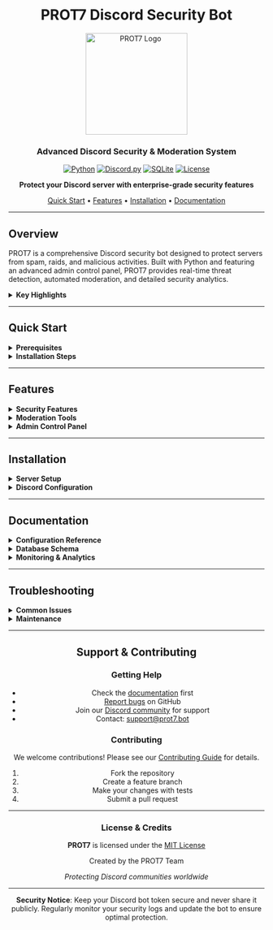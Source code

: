 <div align="center">

# PROT7 Discord Security Bot

<img src="https://hebbkx1anhila5yf.public.blob.vercel-storage.com/prot7-removebg-preview-77AKHnP0yPUTGVf11KDii74Z41z9Ab.png" alt="PROT7 Logo" width="200" height="200">

### Advanced Discord Security & Moderation System

[![Python](https://img.shields.io/badge/Python-3.8+-3776ab?style=for-the-badge&logo=python&logoColor=white)](https://python.org)
[![Discord.py](https://img.shields.io/badge/discord.py-2.0+-5865f2?style=for-the-badge&logo=discord&logoColor=white)](https://discordpy.readthedocs.io/)
[![SQLite](https://img.shields.io/badge/SQLite-Database-003b57?style=for-the-badge&logo=sqlite&logoColor=white)](https://sqlite.org/)
[![License](https://img.shields.io/badge/License-MIT-00d4aa?style=for-the-badge)](LICENSE)

**Protect your Discord server with enterprise-grade security features**

[Quick Start](#quick-start) • [Features](#features) • [Installation](#installation) • [Documentation](#documentation)

---

</div>

## Overview

PROT7 is a comprehensive Discord security bot designed to protect servers from spam, raids, and malicious activities. Built with Python and featuring an advanced admin control panel, PROT7 provides real-time threat detection, automated moderation, and detailed security analytics.

<details>
<summary><strong>Key Highlights</strong></summary>

- **Real-time Protection**: Advanced anti-spam and raid detection
- **Automated Moderation**: Smart content filtering and user management  
- **Admin Control Panel**: Comprehensive command-line management interface
- **Database Analytics**: SQLite-powered logging and statistics
- **Slash Commands**: Modern Discord interface with intuitive commands
- **Hot Configuration**: Live config reloading without restarts

</details>

---

## Quick Start

<details>
<summary><strong>Prerequisites</strong></summary>

### System Requirements
- **OS**: Debian 11+ / Ubuntu 20.04+ (recommended)
- **Python**: 3.8 or higher
- **Memory**: 512MB+ RAM available
- **Storage**: 1GB+ free disk space
- **Network**: Stable internet connection

### Required Packages
```bash
pip3 install discord.py asyncio sqlite3
```

</details>

<details>
<summary><strong>Installation Steps</strong></summary>

### 1. File Setup
Upload all files to your server root directory:
- `prot7.py` (main bot application)
- `prot7adm.py` (admin control panel)
- `prot7.env` (environment configuration)

### 2. Configure Bot Token
Edit `prot7.env` with your Discord bot token:
```env
DISCORD_TOKEN=your_actual_bot_token_here
```

### 3. Set Permissions
```bash
chmod +x prot7.py prot7adm.py
chmod 600 prot7.env
```

### 4. Start the Bot
```bash
# Method 1: Direct execution
python3 prot7.py

# Method 2: Using admin panel
python3 prot7adm.py
```

</details>

---

## Features

<details>
<summary><strong>Security Features</strong></summary>

### Anti-Spam Protection
- **Smart Detection**: AI-powered spam pattern recognition
- **Progressive Punishment**: Escalating consequences for repeat offenders
- **Rate Limiting**: Message frequency and content analysis
- **Mention Protection**: Prevents mass mention abuse

### Raid Protection
- **Join Rate Monitoring**: Detects suspicious member influx
- **Account Age Verification**: Filters new/suspicious accounts
- **Automatic Response**: Real-time threat mitigation
- **Alert System**: Instant notifications for security events

### Content Moderation
- **Word Filtering**: Customizable blocked word lists
- **Message Analysis**: Advanced content scanning
- **Auto-Deletion**: Instant removal of violating content
- **User Notifications**: Automated warning system

</details>

<details>
<summary><strong>Moderation Tools</strong></summary>

### Slash Commands
- `/security_status` - Real-time security dashboard
- `/ban <user> [reason]` - Advanced user banning with logging
- `/kick <user> [reason]` - User removal with audit trail
- `/setup` - Automated server configuration

### Traditional Commands
- `!p7 status` - Bot status and statistics
- `!p7 lockdown [channel]` - Emergency channel lockdown
- `!p7 unlock [channel]` - Channel access restoration
- `!p7 reload` - Hot configuration reload

### Advanced Features
- **Timeout Management**: Temporary user restrictions
- **Bulk Actions**: Mass message and user management
- **Role Integration**: Permission-based command access
- **Audit Logging**: Comprehensive action tracking

</details>

<details>
<summary><strong>Admin Control Panel</strong></summary>

### Dashboard Features
- **Real-time Monitoring**: Live bot status and metrics
- **Process Management**: Start, stop, restart bot operations
- **Resource Monitoring**: CPU, memory, and performance stats
- **Log Viewing**: Real-time log analysis and filtering

### Data Management
- **Security Logs**: Browse and export security events
- **Message History**: Search and analyze user messages
- **User Tracking**: Comprehensive user activity logs
- **Statistics Export**: CSV export for external analysis

### Configuration Management
- **Module Control**: Enable/disable bot features
- **Word Lists**: Manage blocked content filters
- **Channel Setup**: Configure logging and alert channels
- **Role Management**: Set up admin and moderator roles

### Maintenance Tools
- **Database Cleanup**: Automated data optimization
- **Log Rotation**: Automatic log file management
- **Backup Systems**: Data export and archival
- **Performance Tuning**: System optimization tools

</details>

---

## Installation

<details>
<summary><strong>Server Setup</strong></summary>

### Manual Installation
1. **Create Bot Directory**
   ```bash
   mkdir /opt/prot7
   cd /opt/prot7
   ```

2. **Upload Files**
   - Transfer all bot files to `/opt/prot7/`
   - Ensure proper file permissions

3. **Install Dependencies**
   ```bash
   pip3 install -r requirements.txt
   ```

### Systemd Service (Recommended)
Create service file:
```bash
sudo nano /etc/systemd/system/prot7.service
```

Service configuration:
```ini
[Unit]
Description=PROT7 Discord Security Bot
After=network.target
StartLimitIntervalSec=0

[Service]
Type=simple
Restart=always
RestartSec=10
User=prot7
WorkingDirectory=/opt/prot7
ExecStart=/usr/bin/python3 /opt/prot7/prot7.py
StandardOutput=journal
StandardError=journal

[Install]
WantedBy=multi-user.target
```

Enable and start:
```bash
sudo systemctl enable prot7.service
sudo systemctl start prot7.service
sudo systemctl status prot7.service
```

</details>

<details>
<summary><strong>Discord Configuration</strong></summary>

### Bot Permissions
Required Discord permissions:
- **Text Permissions**: Send Messages, Manage Messages, Read Message History
- **Moderation**: Kick Members, Ban Members, Timeout Members
- **Management**: Manage Channels, Manage Roles
- **Advanced**: Use Slash Commands, Embed Links

### Initial Setup
1. **Run Setup Command**
   ```
   /setup
   ```
   This automatically creates:
   - Security log channels
   - Moderation log channels  
   - Admin and moderator roles
   - Basic permissions structure

2. **Assign Roles**
   - Give `Prot7 Admin` role to server administrators
   - Give `Prot7 Moderator` role to trusted moderators

3. **Configure Channels**
   - Set up dedicated security logging channels
   - Configure alert notification channels
   - Adjust channel permissions as needed

</details>

---

## Documentation

<details>
<summary><strong>Configuration Reference</strong></summary>

### Bot Configuration (`config.json`)
```json
{
    "prefix": "!p7",
    "admin_roles": ["role_id_1", "role_id_2"],
    "mod_roles": ["role_id_3", "role_id_4"],
    "log_channel": "channel_id",
    "mod_log_channel": "channel_id",
    "security_alert_channel": "channel_id",
    "blocked_words": ["spam", "scam", "phishing"],
    "modules": {
        "anti_spam": true,
        "auto_mod": true,
        "channel_guard": true,
        "user_tracking": true,
        "advanced_audit": true,
        "raid_protection": true
    },
    "security": {
        "min_account_age_days": 7,
        "spam_threshold": 8,
        "max_mentions": 5,
        "mod_commands_require_reason": true,
        "dm_on_moderation": true,
        "auto_timeout_spam": true
    }
}
```

### Environment Variables (`prot7.env`)
```env
# Discord Bot Configuration
DISCORD_TOKEN=your_discord_bot_token_here

# Optional: Database Configuration
DATABASE_PATH=prot7.db

# Optional: Logging Configuration  
LOG_LEVEL=INFO
LOG_FILE=prot7.log
```

</details>

<details>
<summary><strong>Database Schema</strong></summary>

### Core Tables
- **messages**: User message history and content analysis
- **security_events**: Security incidents with severity levels
- **users**: User profiles and behavioral tracking
- **advanced_audit**: Detailed audit trails for all actions
- **server_stats**: Server analytics and growth metrics
- **moderation_actions**: Complete moderation history

### Data Retention
- **Messages**: 90 days (configurable)
- **Security Events**: 1 year (configurable)
- **Audit Logs**: Permanent (with cleanup tools)
- **Statistics**: Permanent (aggregated monthly)

</details>

<details>
<summary><strong>Monitoring & Analytics</strong></summary>

### Log Files
- `prot7.log` - Main application logs
- `prot7_bot.log` - Bot process output
- `security.log` - Security event details
- `admin.log` - Admin panel activity

### Metrics Dashboard
Access via admin panel:
```bash
python3 prot7adm.py
# Select: System Status & Statistics
```

Key metrics include:
- **Security Events**: Real-time threat detection
- **User Activity**: Message and interaction patterns
- **Server Health**: Performance and resource usage
- **Moderation Stats**: Action frequency and effectiveness

</details>

---

## Troubleshooting

<details>
<summary><strong>Common Issues</strong></summary>

### Bot Won't Start
**Symptoms**: Bot fails to connect or crashes on startup
**Solutions**:
- Verify Discord token in `prot7.env`
- Check Python version: `python3 --version`
- Install missing dependencies: `pip3 install -r requirements.txt`
- Review logs: `tail -f prot7.log`

### Permission Errors
**Symptoms**: Commands fail or features don't work
**Solutions**:
- Ensure bot has required Discord permissions
- Check bot role hierarchy (must be above moderated roles)
- Verify file permissions: `ls -la prot7*`
- Review Discord audit log for permission issues

### Database Issues
**Symptoms**: Data not saving or corruption errors
**Solutions**:
- Check disk space: `df -h`
- Verify write permissions in bot directory
- Run database maintenance via admin panel
- Restore from backup if available

### Performance Issues
**Symptoms**: Slow response times or high resource usage
**Solutions**:
- Monitor system resources: `htop`
- Run database vacuum via admin panel
- Clear old logs and data
- Consider server upgrade if needed

</details>

<details>
<summary><strong>Maintenance</strong></summary>

### Regular Maintenance Tasks
- **Weekly**: Review security logs and statistics
- **Monthly**: Clean up old database records
- **Quarterly**: Update bot and dependencies
- **As Needed**: Backup configuration and data

### Admin Panel Maintenance
```bash
python3 prot7adm.py
# Navigate to: Maintenance Tools
```

Available tools:
- Database cleanup and optimization
- Log file management and rotation
- Data export and backup
- Performance monitoring and tuning

</details>

---

<div align="center">

## Support & Contributing

### Getting Help
- Check the [documentation](#documentation) first
- [Report bugs](https://github.com/yourusername/prot7/issues) on GitHub
- Join our [Discord community](https://discord.gg/your-invite) for support
- Contact: support@prot7.bot

### Contributing
We welcome contributions! Please see our [Contributing Guide](CONTRIBUTING.md) for details.

1. Fork the repository
2. Create a feature branch
3. Make your changes with tests
4. Submit a pull request

---

### License & Credits

**PROT7** is licensed under the [MIT License](LICENSE)

Created by the PROT7 Team

*Protecting Discord communities worldwide*

---

**Security Notice**: Keep your Discord bot token secure and never share it publicly. Regularly monitor your security logs and update the bot to ensure optimal protection.

</div>
